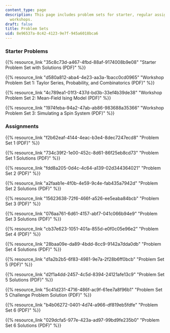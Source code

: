 ```yaml
---
content_type: page
description: This page includes problem sets for starter, regular assignments, and
  workshops.
draft: false
title: Problem Sets
uid: 8e96537a-8c42-4123-9e7f-945a6018bca6
---
```

### Starter Problems

{{% resource_link "35c8c73d-a467-4fbd-88af-9174008b9e08" "Starter Problem Set with Solutions (PDF)" %}}

{{% resource_link "d580a812-aba4-4e23-aa3a-1bacc0cd0965" "Workshop Problem Set 1: Taylor Series, Probability, and Combinatorics (PDF)" %}}

{{% resource_link "4c789ea1-01f3-437d-bd3b-33ef4b39de38" "Workshop Problem Set 2: Mean-Field Ising Model (PDF)" %}}

{{% resource_link "1974feba-94a2-47ab-ab86-983688a35366" "Workshop Problem Set 3: Simulating a Spin System (PDF)" %}}

### Assignments

{{% resource_link "f2b62eaf-4144-4eac-b3e4-8dec7247ecd8" "Problem Set 1 (PDF)" %}}

{{% resource_link "734c39f2-1e00-452c-8d61-86f25eb8cd73" "Problem Set 1 Solutions (PDF)" %}}

{{% resource_link "fdd8a205-0d4c-4c64-a139-02d344364021" "Problem Set 2 (PDF)" %}}

{{% resource_link "a2faab1e-4f0b-4e59-9c4e-fab435a7942d" "Problem Set 2 Solutions (PDF)" %}}

{{% resource_link "15623638-72f6-466f-a526-ee5eaba84bcb" "Problem Set 3 (PDF)" %}}

{{% resource_link "076aa761-6d61-4157-abf7-041c066b94e9" "Problem Set 3 Solutions (PDF)" %}}

{{% resource_link "cb37e623-1051-401a-855d-e0f0c05e96e2" "Problem Set 4 (PDF)" %}}

{{% resource_link "28baa09e-da89-4bdd-8cc9-9142a7dda0db" "Problem Set 4 Solutions (PDF)" %}}

{{% resource_link "d1a2b2b5-6f83-4981-9e7a-2f28b6ff0bcb" "Problem Set 5 (PDF)" %}}

{{% resource_link "d2f1a4dd-2457-4c5d-8394-24121afe13c9" "Problem Set 5 Solutions (PDF)" %}}

{{% resource_link "5c41d231-4716-486f-ac9f-61ee7a8f96b1" "Problem Set 5 Challenge Problem Solution (PDF)" %}}

{{% resource_link "b4b06272-0401-4d74-a966-df819eb5fdfe" "Problem Set 6 (PDF)" %}}

{{% resource_link "029dcfa5-977e-423a-ad97-99bd9fe235b0" "Problem Set 6 Solutions (PDF)" %}}